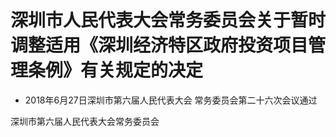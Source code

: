 # 深圳市人民代表大会常务委员会关于暂时调整适用《深圳经济特区政府投资项目管理条例》有关规定的决定

- 2018年6月27日深圳市第六届人民代表大会
  常务委员会第二十六次会议通过

<!-- INFO END -->

深圳市第六届人民代表大会常务委员会
